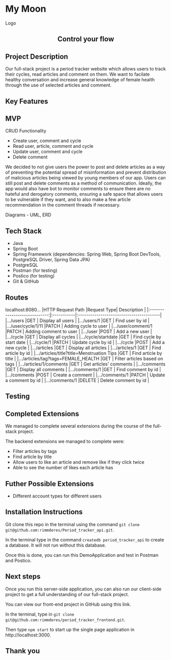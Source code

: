 # My Moon
Logo
<h2 align="center">Control your flow</h2>

## Project Description
Our full-stack project is a period tracker website which allows users to track their cycles, read articles and comment on them. We want to facilate healthy conversation and increase general knowledge of female health through the use of selected articles and comment.

## Key Features

## MVP
CRUD Functionality
- Create user, comment and cycle
- Read user, article, comment and cycle
- Update user, comment and cycle
- Delete comment

We decided to not give users the power to post and delete articles as a way of preventing the potential spread of misinformation and prevent distribution of malicious articles being viewed by young members of our app. Users can still post and delete comments as a method of communication. Ideally, the app would also have bot to monitor comments to ensure there are no hateful and derogatory comments, ensuring a safe space that allows users to be vulnerable if they want, and to also make a few article recommendation in the comment threads if necessary.

Diagrams - UML, ERD

## Tech Stack
- Java
- Spring Boot
- Spring Framework (dependencies: Spring Web, Spring Boot DevTools, PostgreSQL Driver, Spring Data JPA)
- PostgreSQL
- Postman (for testing)
- Postico (for testing)
- Git & GitHub


## Routes ##
localhost:8080...
|HTTP Request Path             |Request Type|                  Description            |
|:----------------------------:|:-----------|:----------------------------------------|
|.../users                      |GET         | Display all users                       |
|.../users/1                    |GET         | Find user by id                         |
|.../user/cycle/1/11            |PATCH       | Adding cycle to user                    |
|.../user/comment/1             |PATCH       | Adding comment to user                  |
|.../user                       |POST        | Add a new user                          |
|.../cycle                      |GET         | Display all cycles                      |
|.../cycle/startdate            |GET         | Find cycle by start date                |
|.../cycle/1                    |PATCH       | Update cycle by id                      |
|.../cycle                      |POST        | Add a new cycle                         |
|.../articles                   |GET         | Display all articles                    |
|.../articles/1                 |GET         | Find article by id                      |
|.../articles/title?title=Menstruation Tips        |GET         | Find article by title               |
|.../articles/tag?tags=FEMALE_HEALTH     |GET         | Filter articles based on tags          |
|.../articles/1/comments        |GET         | Get articles' comments                 |
|.../comments                   |GET         | Display all comments                   |
|.../comments/1                 |GET         | Find comment by id                     |
|.../comments                   |POST        | Create a comment                       |
|.../comments/1                 |PATCH       | Update a comment by id                 |
|.../comments/1                 |DELETE      | Delete comment by id                   |

## Testing

## Completed Extensions
We managed to complete several extensions during the course of the full-stack project.

The backend extensions we managed to complete were:
- Filter articles by tags
- Find article by title
- Allow users to like an article and remove like if they click twice
- Able to see the number of likes each article has

## Futher Possible Extensions
- Different account types for different users

## Installation Instructions
Git clone this repo in the terminal using the command `git clone git@github.com:rimmderes/Period_tracker_api.git`.

In the terminal type in the command `createdb period_tracker_api` to create a database. It will not run without this database.

Once this is done, you can run this DemoApplication and test in Postman and Postico.

## Next steps
Once you run this server-side application, you can also run our client-side project to get a full understanding of our full-stack project.

You can view our front-end project in GitHub using this link.

In the terminal, type in `git clone git@github.com:rimmderes/period_tracker_frontend.git`.

Then type `npm start` to start up the single page application in http://localhost:3000.

## Thank you
